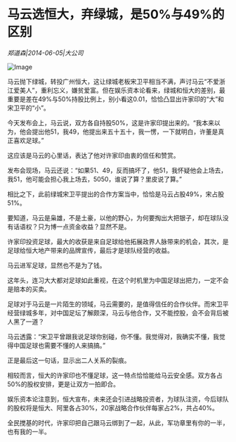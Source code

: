 # 马云选恒大，弃绿城，是50%与49%的区别

*郑道森|2014-06-05|大公司*

![Image](http://static.ylzbl.com/uploads/ueditor/php/upload/image/20180307/1520408953930304.jpeg)

马云抛下绿城，转投广州恒大，这让绿城老板宋卫平相当不满，声讨马云“不爱浙江爱美人”，重利忘义，嫌贫爱富。但在娱乐资本论看来，绿城和恒大的差别，最重要是差在49%与50%持股比例上，别小看这0.01，恰恰凸显出许家印的“大”和宋卫平的“小”。

今天发布会上，马云说，双方各自持股50%，这是许家印提出来的。“我本来以为，他会提出他51，我49，他提出来五十五十，我一愣，一下就明白，许董是真正喜欢足球。”

这应该是马云的心里话，表达了他对许家印由衷的信任和赞赏。

发布会现场，马云还说：“如果51、49，反而搞坏了，他51，我怀疑他会上场去，我51，他可能会担心我上场去，5050，谁说了算？里皮说了算。”

相比之下，此前绿城宋卫平提出的合作方案当中，恰恰是马云占股49%，宋占股51%。

要知道，马云是枭雄，不是土豪，以他的野心，为何要掏出大把银子，却在球队没有话语权？只为博一点资金收益？显然不是。

许家印投资足球，最大的收获是来自足球给他拓展政界人脉带来的机会，其次，是足球给恒大地产带来的品牌宣传，最后才是球队经营的收益。

马云进军足球，显然也不是为了钱。

这年头，连习大大都对足球如此重视，在这个时机里为中国足球出把力，一定不会是赔本的买卖。

足球对于马云是一片陌生的领域，马云需要的，是值得信任的合作伙伴。而宋卫平经营绿城多年，对中国足坛了解颇深，马云与他合作，又不能控股，会不会背后被人黑了一道？

马云透露：“宋卫平曾跟我说足球你别碰，你不懂。我觉得对，我确实不懂，我觉得中国足球也需要不懂的人来搞搞。”

正是最后这一句话，显示出二人关系的裂痕。

相较而言，恒大的许家印也不懂足球，这一特点恰恰能给马云安全感。双方各占50%的股权安排，更是让双方一拍即合。

娱乐资本论注意到，恒大宣布，未来还会引进战略投资者，为球队注资，今后球队的股权将是恒大、阿里各占30%，20家战略合作伙伴每家占2%，共占40%。

全民搅基的时代，许家印把自己跟马云绑到了一起，从此，军功章里有你的一半，也有我的一半。

